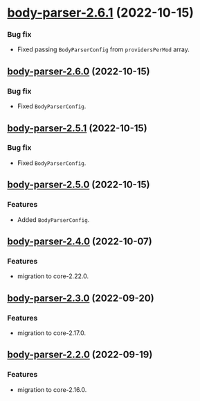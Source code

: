 <a name="body-parser-2.6.1"></a>
# [body-parser-2.6.1](https://github.com/ts-stack/ditsmod/releases/tag/body-parser-2.6.1) (2022-10-15)

### Bug fix

- Fixed passing `BodyParserConfig` from `providersPerMod` array.

<a name="body-parser-2.6.0"></a>
## [body-parser-2.6.0](https://github.com/ts-stack/ditsmod/releases/tag/body-parser-2.6.0) (2022-10-15)

### Bug fix

- Fixed `BodyParserConfig`.

<a name="body-parser-2.5.1"></a>
## [body-parser-2.5.1](https://github.com/ts-stack/ditsmod/releases/tag/body-parser-2.5.1) (2022-10-15)

### Bug fix

- Fixed `BodyParserConfig`.

<a name="body-parser-2.5.0"></a>
## [body-parser-2.5.0](https://github.com/ts-stack/ditsmod/releases/tag/body-parser-2.5.0) (2022-10-15)

### Features

- Added `BodyParserConfig`.

<a name="body-parser-2.4.0"></a>
## [body-parser-2.4.0](https://github.com/ts-stack/ditsmod/releases/tag/body-parser-2.4.0) (2022-10-07)

### Features

- migration to core-2.22.0.

<a name="body-parser-2.3.0"></a>
## [body-parser-2.3.0](https://github.com/ts-stack/ditsmod/releases/tag/body-parser-2.3.0) (2022-09-20)

### Features

- migration to core-2.17.0.

<a name="body-parser-2.2.0"></a>
## [body-parser-2.2.0](https://github.com/ts-stack/ditsmod/releases/tag/body-parser-2.2.0) (2022-09-19)

### Features

- migration to core-2.16.0.
